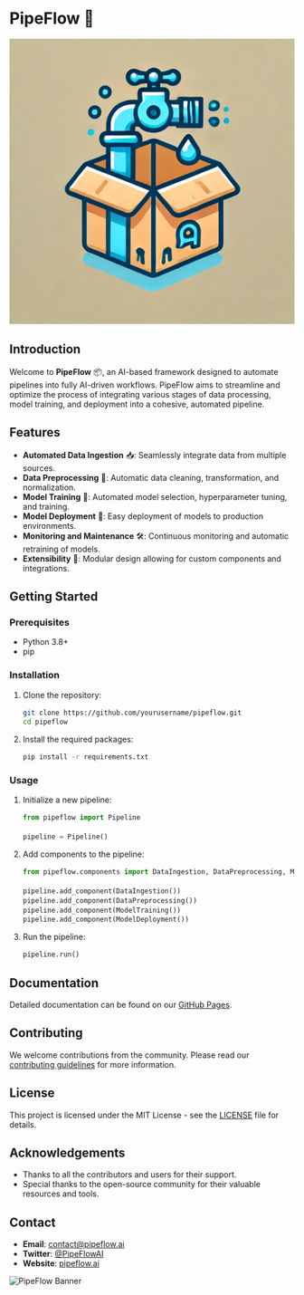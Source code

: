 # PipeFlow 🚀

![PipeFlow Logo](pipeflow_logo.webp)

## Introduction

Welcome to **PipeFlow** 📦, an AI-based framework designed to automate pipelines into fully AI-driven workflows. PipeFlow aims to streamline and optimize the process of integrating various stages of data processing, model training, and deployment into a cohesive, automated pipeline.

## Features

- **Automated Data Ingestion** 📥: Seamlessly integrate data from multiple sources.
- **Data Preprocessing** 🔄: Automatic data cleaning, transformation, and normalization.
- **Model Training** 🤖: Automated model selection, hyperparameter tuning, and training.
- **Model Deployment** 🚀: Easy deployment of models to production environments.
- **Monitoring and Maintenance** 🛠️: Continuous monitoring and automatic retraining of models.
- **Extensibility** 🧩: Modular design allowing for custom components and integrations.

## Getting Started

### Prerequisites

- Python 3.8+
- pip

### Installation

1. Clone the repository:
    ```sh
    git clone https://github.com/yourusername/pipeflow.git
    cd pipeflow
    ```

2. Install the required packages:
    ```sh
    pip install -r requirements.txt
    ```

### Usage

1. Initialize a new pipeline:
    ```python
    from pipeflow import Pipeline

    pipeline = Pipeline()
    ```

2. Add components to the pipeline:
    ```python
    from pipeflow.components import DataIngestion, DataPreprocessing, ModelTraining, ModelDeployment

    pipeline.add_component(DataIngestion())
    pipeline.add_component(DataPreprocessing())
    pipeline.add_component(ModelTraining())
    pipeline.add_component(ModelDeployment())
    ```

3. Run the pipeline:
    ```python
    pipeline.run()
    ```

## Documentation

Detailed documentation can be found on our [GitHub Pages](https://yourusername.github.io/pipeflow).

## Contributing

We welcome contributions from the community. Please read our [contributing guidelines](CONTRIBUTING.md) for more information.

## License

This project is licensed under the MIT License - see the [LICENSE](LICENSE) file for details.

## Acknowledgements

- Thanks to all the contributors and users for their support.
- Special thanks to the open-source community for their valuable resources and tools.

## Contact

- **Email**: contact@pipeflow.ai
- **Twitter**: [@PipeFlowAI](https://twitter.com/PipeFlowAI)
- **Website**: [pipeflow.ai](https://pipeflow.ai)

![PipeFlow Banner](assets/pipeflow_banner.png)
